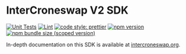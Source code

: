 # InterCroneswap V2 SDK

[![Unit Tests](https://github.com/InterCroneworldOrg/v2-sdk/workflows/Unit%20Tests/badge.svg)](https://github.com/InterCroneworldOrg/v2-sdk/actions?query=workflow%3A%22Unit+Tests%22)
[![Lint](https://github.com/InterCroneworldOrg/v2-sdk/workflows/Lint/badge.svg)](https://github.com/InterCroneworldOrg/v2-sdk/actions?query=workflow%3ALint)
[![code style: prettier](https://img.shields.io/badge/code_style-prettier-ff69b4.svg?style=flat-square)](https://github.com/prettier/prettier)
[![npm version](https://img.shields.io/npm/v/@intercroneswap/v2-sdk/latest.svg)](https://www.npmjs.com/package/@intercroneswap/v2-sdk/v/latest)
[![npm bundle size (scoped version)](https://img.shields.io/bundlephobia/minzip/@intercroneswap/v2-sdk/latest.svg)](https://bundlephobia.com/result?p=@intercroneswap/v2-sdk@latest)

In-depth documentation on this SDK is available at [intercroneswap.org](https://intercroneswap.org/docs/v2/SDK/getting-started/).
